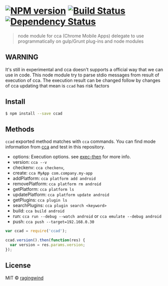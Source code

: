 #  [![NPM version][npm-image]][npm-url] [![Build Status][travis-image]][travis-url] [![Dependency Status][daviddm-url]][daviddm-image]

> node module for cca (Chrome Mobile Apps) delegate to use programmatically on gulp/Grunt plug-ins and node modules

## WARNING

It's still in experimental and cca doesn't supports a official way that we can use in code. This node module try to parse stdio messages from result of execution of cca. The execution result can be changed follow by changes of cca updating that mean is `ccad` has risk factors

## Install

```sh
$ npm install --save ccad
```


## Methods

`ccad` exported method matches with `cca` commands. You can find mode information from [cca](https://www.npmjs.com/package/cca) and test in this repository.

- options: Execution options. see [exec-then](http://goo.gl/lEn3L8) for more info.
- version: `cca --v`
- checkenv: `cca checkenv`,
- create: `cca MyApp com.company.my-app`
- addPlatform: `cca platform add android`
- removePlatform: `cca platform rm android`
- getPlatform: `cca platform ls`
- updatePlatform: `cca platform update android`
- getPlugins: `cca plugin ls`
- searchPlugins: `cca plugin search <keyword>`
- build: `cca build android`
- run: `cca run --debug --watch android` or `cca emulate --debug android`
- push: `cca push --target=192.168.0.30`


```js
var ccad = require('ccad');

ccad.version().then(function(res) {
  var version = res.params.version;
});
```

## License

MIT © [ragingwind](http://github.com/ragingwind)


[npm-url]: https://npmjs.org/package/ccad
[npm-image]: https://badge.fury.io/js/ccad.svg
[travis-url]: https://travis-ci.org/ragingwind/ccad
[travis-image]: https://travis-ci.org/ragingwind/ccad.svg?branch=master
[daviddm-url]: https://david-dm.org/ragingwind/ccad.svg?theme=shields.io
[daviddm-image]: https://david-dm.org/ragingwind/ccad
